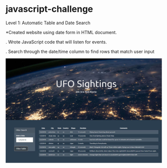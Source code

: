 # javascript-challenge

Level 1: Automatic Table and Date Search 

*Created website using date form in HTML document.

. Wrote JavaScript code that will listen for events. 

. Search through the date/time column to find rows that match user input

![sightings](UFO-level-1/StarterCode/static/images/sightings.png)
